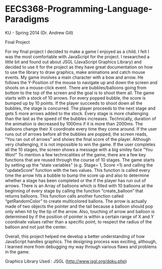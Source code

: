 # EECS368-Programming-Language-Paradigms
KU - Spring 2014 (Dr. Andrew Gill)


Final Project 

For my final project I decided to make a game I enjoyed as a child. I felt I was the most comfortable with JavaScript for the project. I researched a little bit and found out about JSGL (JavaScript Graphics Library) and decided to use it for the project as they have great documentation on how to use the library to draw graphics, make animations and catch mouse events. 
	My game involves a main character with a bow and arrow. He follows the Y-Position of the mouse to navigate up and down the screen and shoots on a mouse-click event. There are bubbles/balloons going from bottom to the top of the screen and the goal is to shoot them all. The game starts with a stock of 10 arrows. For every popped bubble, the score is bumped up by 10 points. If the player succeeds to shoot down all the bubbles, the stage is concurred. The player proceeds to the next stage and gets 5 more arrows added to the stock.
	Every stage is more challenging than the last as the speed of the bubbles increases. Technically, duration of the animation is decreased by 1000ms if it is more than 2000ms. The balloons change their X coordinate every time they come around. If the user runs out of arrows before all the bubbles are popped, the screen reads, “You ran out of arrows” and shows the final score of the player. Although very challenging, it is not impossible to win the game. If the user completes all the 10 stages, the screen shows a message with a big smiley face “You Won!”
	To mention a few technicalities of the game, there are a few key functions that are reused through the course of 10 stages. The game starts by setting up the “state variables” (e.g. Stage= 1, Score =1) and calling the “updateScore” function with the two values.  This function is called every time the arrow hits a bubble to bump the score up and also to determine whether a stage has been completed or the if the player has run out of arrows. There is an Array of balloons which is filled with 10 balloons at the beginning of every stage by calling the function “create_balloon” that returns balloons.  This function calls another function called “getRandomColor” to create multicolored ballons.
	The arrow is actually made of two objects the pointer and the tail because a balloon should pop only when hit by the tip of the arrow. Also, touching of arrow and balloon is determined by if the position of pointer is within a certain range of X and Y coordinate values rather than a specific point, to respect the radius of the balloon and not just the center. 

Overall, this project helped me develop a better understanding of how JavaScript handles graphics. The designing process was exciting, although, I learned more from debugging my way through various flaws and problems in the game.

Graphics Library Used : JSGL (http://www.jsgl.org/doku.php)
